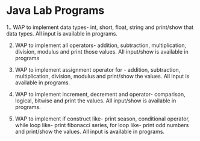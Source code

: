 # Java Lab Programs
1.. WAP to implement data types- int, short, float, string and print/show that data types. All input is available in programs.

2. WAP to implement all operators- addition, subtraction, multiplication, division, modulus and print those values. All input/show is available in programs

3. WAP to implement assignment operator for - addition, subtraction, multiplication, division, modulus and print/show the values. All input is available in programs.

4. WAP to implement increment, decrement and operator- comparison, logical, bitwise and print the values. All input/show is available in programs.

5. WAP to implement if construct like- print season, conditional operator, while loop like- print fibonacci series, for loop like- print odd numbers and print/show the values. All input is available in programs.
